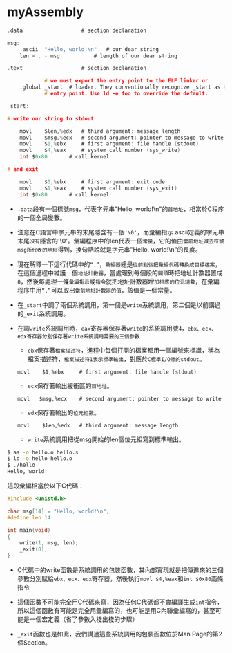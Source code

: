 # myAssembly

```c
.data					# section declaration

msg:
	.ascii	"Hello, world!\n"	# our dear string
	len = . - msg			# length of our dear string

.text					# section declaration

			# we must export the entry point to the ELF linker or
    .global _start	# loader. They conventionally recognize _start as their
			# entry point. Use ld -e foo to override the default.

_start:

# write our string to stdout

	movl	$len,%edx	# third argument: message length
	movl	$msg,%ecx	# second argument: pointer to message to write
	movl	$1,%ebx		# first argument: file handle (stdout)
	movl	$4,%eax		# system call number (sys_write)
	int	$0x80		# call kernel

# and exit

	movl	$0,%ebx		# first argument: exit code
	movl	$1,%eax		# system call number (sys_exit)
	int	$0x80		# call kernel

```

- `.data`段有一個標號`msg`，代表字元串"Hello, world!\n"的`首地址`，相當於C程序的一個全局變數。

- 注意在C語言中字元串的末尾隱含有一個`'\0'`，而彙編指示.ascii定義的字元串末尾`沒有`隱含的'\0'。彙編程序中的len代表一個`常量`，它的值由`當前地址減去符號msg所代表的地址`得到，換句話說就是字元串"Hello, world!\n"的長度。
- 現在解釋一下這行代碼中的`“.”`，`彙編器`總是`從前到後把彙編代碼轉換成目標檔案`，在這個過程中維護一個`地址計數器`，當處理到每個段的`開頭`時把地址計數器置成`0`，然後每處理一條`彙編指示`或`指令`就把地址計數器增`加相應的位元組數`，在彙編程序中用`“.”`可以取出`當前地址計數器的值`，該值是一個常量。

- 在`_start`中調了兩個系統調用，第一個是`write`系統調用，第二個是以前講過的`_exit`系統調用。

- 在調`write`系統調用時，`eax`寄存器保存著`write`的系統調用號`4`，`ebx、ecx、edx寄存器分別保存著write系統調用需要的三個參數`
    - `ebx`保存著`檔案描述符`，進程中每個打開的檔案都用一個編號來標識，稱為檔案描述符，`檔案描述符1表示標準輸出`，對應於`C標準I/O庫的stdout`。

    ```
    movl    $1,%ebx		# first argument: file handle (stdout)
    ```

    - `ecx`保存著輸出緩衝區的`首地址`。

    ```
    movl   $msg,%ecx	# second argument: pointer to message to write
    ```
    - `edx`保存著輸出的`位元組數`。

    ```
    movl	$len,%edx	# third argument: message length
    ```

    - `write`系統調用把從msg開始的len個位元組寫到標準輸出。



```sh
$ as -o hello.o hello.s
$ ld -o hello hello.o
$ ./hello
Hello, world!
```

這段彙編相當於以下C代碼：
```c
#include <unistd.h>

char msg[14] = "Hello, world!\n";
#define len 14

int main(void)
{
    write(1, msg, len);
	_exit(0);
}
```

- C代碼中的write函數是系統調用的包裝函數，其內部實現就是把傳進來的三個參數分別賦給`ebx、ecx、edx`寄存器，然後執行`movl $4,%eax`和`int $0x80`兩條指令

- 這個函數不可能完全用C代碼來寫，因為任何C代碼都不會編譯生成`int`指令，所以這個函數有可能是完全用彙編寫的，也可能是用C內聯彙編寫的，甚至可能是一個宏定義（省了參數入棧出棧的步驟）
- `_exit`函數也是如此，我們講過這些系統調用的包裝函數位於Man Page的第2個Section。

